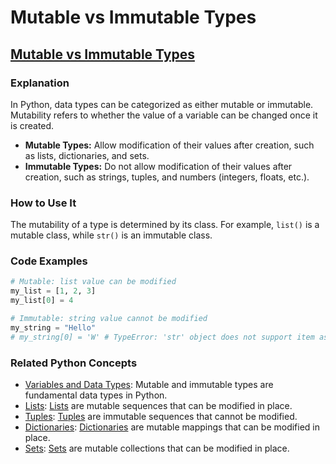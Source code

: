 # Mutable vs Immutable Types 
## [Mutable vs Immutable Types](./../mutable-vs-immutable-types/)

### Explanation
In Python, data types can be categorized as either mutable or immutable. Mutability refers to whether the value of a variable can be changed once it is created.

- **Mutable Types:** Allow modification of their values after creation, such as lists, dictionaries, and sets.
- **Immutable Types:** Do not allow modification of their values after creation, such as strings, tuples, and numbers (integers, floats, etc.).

### How to Use It
The mutability of a type is determined by its class. For example, `list()` is a mutable class, while `str()` is an immutable class.

### Code Examples
```python
# Mutable: list value can be modified
my_list = [1, 2, 3]
my_list[0] = 4

# Immutable: string value cannot be modified
my_string = "Hello"
# my_string[0] = 'W' # TypeError: 'str' object does not support item assignment
```

### Related Python Concepts
- [Variables and Data Types](./../variables-and-data-types/): Mutable and immutable types are fundamental data types in Python.
- [Lists](./../lists/): [Lists](./../lists/) are mutable sequences that can be modified in place.
- [Tuples](./../tuples/): [Tuples](./../tuples/) are immutable sequences that cannot be modified.
- [Dictionaries](./../dictionaries/): [Dictionaries](./../dictionaries/) are mutable mappings that can be modified in place.
- [Sets](./../sets/): [Sets](./../sets/) are mutable collections that can be modified in place.